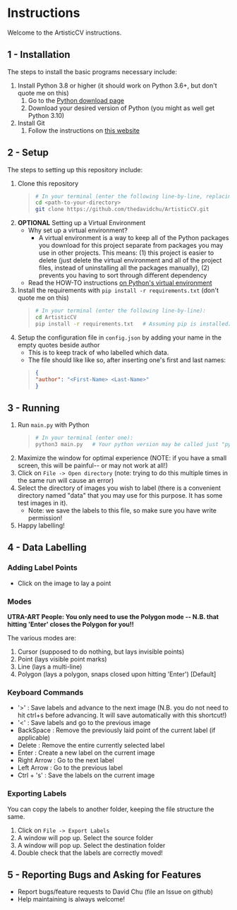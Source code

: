 Instructions
============
Welcome to the ArtisticCV instructions.

1 - Installation
----------------
The steps to install the basic programs necessary include:
1. Install Python 3.8 or higher (it should work on Python 3.6+, but don't quote me on this)
    1. Go to the [Python download page](https://www.python.org/downloads/)
    2. Download your desired version of Python (you might as well get Python 3.10)
2. Install Git
    1. Follow the instructions on [this website](https://git-scm.com/book/en/v2/Getting-Started-Installing-Git)

2 - Setup
---------
The steps to setting up this repository include:

1. Clone this repository
    > ```bash
    > # In your terminal (enter the following line-by-line, replacing where necessary):
    > cd <path-to-your-directory>
    > git clone https://github.com/thedavidchu/ArtisticCV.git
    > ```
2. **OPTIONAL** Setting up a Virtual Environment
    * Why set up a virtual environment?
        * A virtual environment is a way to keep all of the Python packages you download for this project separate from packages you may use in other projects. This means: (1) this project is easier to delete (just delete the virtual environment and all of the project files, instead of uninstalling all the packages manually), (2) prevents you having to sort through different dependency  
    * Read the HOW-TO instructions [on Python's virtual environment](https://docs.python.org/3/tutorial/venv.html)
3. Install the requirements with `pip install -r requirements.txt` (don't quote me on this)
    > ```bash
    > # In your terminal (enter the following line-by-line):
    > cd ArtisticCV
    > pip install -r requirements.txt   # Assuming pip is installed. If not, install it!
    > ```
4. Setup the configuration file in `config.json` by adding your name in the empty quotes beside author
    * This is to keep track of who labelled which data.
    * The file should like like so, after inserting one's first and last names:
    > ```json
    > {
    > "author": "<First-Name> <Last-Name>"
    > }
    > ```

3 - Running
-----------
1. Run `main.py` with Python
    > ```bash
    > # In your terminal (enter one):
    > python3 main.py   # Your python version may be called just "python"
    > ```
2. Maximize the window for optimal experience (NOTE: if you have a small screen, this will be painful-- or may not work at all!)
3. Click on `File -> Open directory` (note: trying to do this multiple times in the same run will cause an error)
4. Select the directory of images you wish to label (there is a convenient directory named "data" that you may use for this purpose. It has some test images in it).
    * Note: we save the labels to this file, so make sure you have write permission!
5. Happy labelling!

4 - Data Labelling
------------------
  
### Adding Label Points
* Click on the image to lay a point
  
### Modes
**UTRA-ART People: You only need to use the Polygon mode -- N.B. that hitting 'Enter' closes the Polygon for you!!**
  
The various modes are:

1. Cursor (supposed to do nothing, but lays invisible points)
2. Point (lays visible point marks)
3. Line (lays a multi-line)
4. Polygon (lays a polygon, snaps closed upon hitting 'Enter') \[Default\]

### Keyboard Commands
* '\>' : Save labels and advance to the next image (N.B. you do not need to hit ctrl+s before advancing. It will save automatically with this shortcut!)
* '\<' : Save labels and go to the previous image
* BackSpace : Remove the previously laid point of the current label (if applicable)
* Delete : Remove the entire currently selected label
* Enter : Create a new label on the current image
* Right Arrow : Go to the next label
* Left Arrow : Go to the previous label
* Ctrl + 's' : Save the labels on the current image

### Exporting Labels
You can copy the labels to another folder, keeping the file structure the same.

1. Click on `File -> Export Labels`
2. A window will pop up. Select the source folder
3. A window will pop up. Select the destination folder
4. Double check that the labels are correctly moved!

5 - Reporting Bugs and Asking for Features
------------------------------------------
* Report bugs/feature requests to David Chu (file an Issue on github)
* Help maintaining is always welcome!
